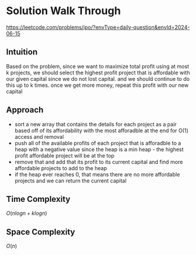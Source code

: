 # Solution Walk Through
https://leetcode.com/problems/ipo/?envType=daily-question&envId=2024-06-15

## Intuition
Based on the problem, since we want to maximize total profit using at most k projects, we should select the highest profit project that is affordable with our given capital since we do not lost capital. and we should continue to do this up to k times.
once we get more money, repeat this profit with our new capital

## Approach
- sort a new array that contains the details for each project as a pair based off of its affordability with the most afforadble at the end for O(1) access and removal
- push all of the available profits of each project that is afforadble to a heap with a negative value since the heap is a min heap - the highest profit affordable project will be at the top
- remove that and add that its profit to its current capital and find more affordable projects to add to the heap
- if the heap ever reaches 0, that means there are no more affordable projects and we can return the current capital


## Time Complexity
$O(nlogn + klogn)$

## Space Complexity
$O(n)$




